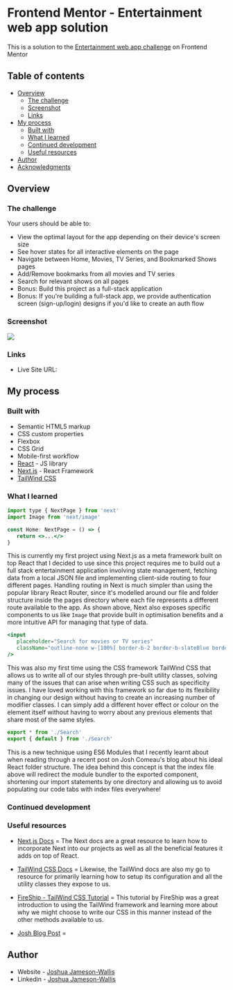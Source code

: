 # Frontend Mentor - Entertainment web app solution

This is a solution to the [Entertainment web app challenge](https://www.frontendmentor.io/challenges/entertainment-web-app-J-UhgAW1X) on Frontend Mentor

## Table of contents

-  [Overview](#overview)
   -  [The challenge](#the-challenge)
   -  [Screenshot](#screenshot)
   -  [Links](#links)
-  [My process](#my-process)
   -  [Built with](#built-with)
   -  [What I learned](#what-i-learned)
   -  [Continued development](#continued-development)
   -  [Useful resources](#useful-resources)
-  [Author](#author)
-  [Acknowledgments](#acknowledgments)

## Overview

### The challenge

Your users should be able to:

-  View the optimal layout for the app depending on their device's screen size
-  See hover states for all interactive elements on the page
-  Navigate between Home, Movies, TV Series, and Bookmarked Shows pages
-  Add/Remove bookmarks from all movies and TV series
-  Search for relevant shows on all pages
-  Bonus: Build this project as a full-stack application
-  Bonus: If you're building a full-stack app, we provide authentication screen (sign-up/login) designs if you'd like to create an auth flow

### Screenshot

![](./screenshot.png)

### Links

-  Live Site URL:

## My process

### Built with

-  Semantic HTML5 markup
-  CSS custom properties
-  Flexbox
-  CSS Grid
-  Mobile-first workflow
-  [React](https://reactjs.org/) - JS library
-  [Next.js](https://nextjs.org/) - React Framework
-  [TailWind CSS](https://tailwindcss.com/)

### What I learned

```jsx
import type { NextPage } from 'next'
import Image from 'next/image'

const Home: NextPage = () => {
   return <>...</>
}
```

This is currently my first project using Next.js as a meta framework built on top React that I decided to use since this project requires me to build out a full stack entertainment application involving state management, fetching data from a local JSON file and implementing client-side routing to four different pages. Handling routing in Next is much simpler than using the popular library React Router, since it's modelled around our file and folder structure inside the pages directory where each file represents a different route available to the app. As shown above, Next also exposes specific components to us like `Image` that provide built in optimisation benefits and a more intuitive API for managing that type of data.

```jsx
<input
   placeholder="Search for movies or TV series"
   className="outline-none w-[100%] border-b-2 border-b-slateBlue border-opacity-0 pt-2 caret-red text-headingSM text-white bg-deepBlue hover:border-opacity-100 focus:border-opacity-100 transition-border duration-150 ease-in-out"
/>
```

This was also my first time using the CSS framework TailWind CSS that allows us to write all of our styles through pre-built utility classes, solving many of the issues that can arise when writing CSS such as specificity issues. I have loved working with this framework so far due to its flexibility in changing our design without having to create an increasing number of modifier classes. I can simply add a different hover effect or colour on the element itself without having to worry about any previous elements that share most of the same styles.

```jsx
export * from './Search'
export { default } from './Search'
```

This is a new technique using ES6 Modules that I recently learnt about when reading through a recent post on Josh Comeau's blog about his ideal React folder structure. The idea behind this concept is that the index file above will redirect the module bundler to the exported component, shortening our import statements by one directory and allowing us to avoid populating our code tabs with index files everywhere!

### Continued development

### Useful resources

-  [Next.js Docs](https://nextjs.org/docs) = The Next docs are a great resource to learn how to incorporate Next into our projects as well as all the beneficial features it adds on top of React.

-  [TailWind CSS Docs](https://tailwindcss.com/) = Likewise, the TailWind docs are also my go to resource for primarily learning how to setup its configuration and all the utility classes they expose to us.

-  [FireShip - TailWind CSS Tutorial](https://www.youtube.com/watch?v=pfaSUYaSgRo&ab_channel=Fireship) = This tutorial by FireShip was a great introduction to using the TailWind framework and learning more about why we might choose to write our CSS in this manner instead of the other methods available to us.

-  [Josh Blog Post]() =

## Author

-  Website - [Joshua Jameson-Wallis](https://joshuajamesonwallis.com)
-  Linkedin - [Joshua Jameson-Wallis](https://www.linkedin.com/in/joshua-jameson-wallis/)
